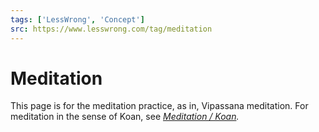 ```yaml
---
tags: ['LessWrong', 'Concept']
src: https://www.lesswrong.com/tag/meditation
---
```


# Meditation
This page is for the meditation practice, as in, Vipassana meditation. For meditation in the sense of Koan, see [*Meditation / Koan*](/tag/meditation-koan)*.*

